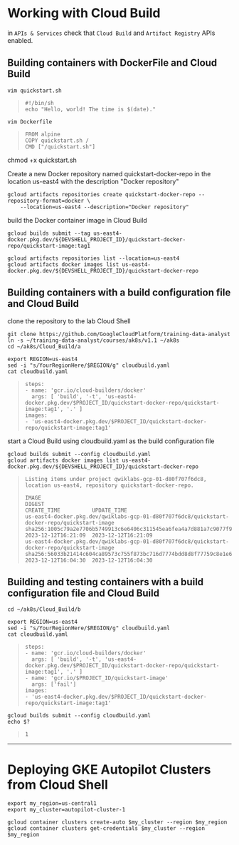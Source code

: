 
# Working with Cloud Build

in `APIs & Services` check that `Cloud Build` and `Artifact Registry` APIs enabled.

## Building containers with DockerFile and Cloud Build

```
vim quickstart.sh
```
> ```
> #!/bin/sh
> echo "Hello, world! The time is $(date)."
> ```

```
vim Dockerfile
```
> ```
> FROM alpine
> COPY quickstart.sh /
> CMD ["/quickstart.sh"]
> ```

chmod +x quickstart.sh

Create a new Docker repository named quickstart-docker-repo in the location us-east4 with the description "Docker repository"
```
gcloud artifacts repositories create quickstart-docker-repo --repository-format=docker \
    --location=us-east4 --description="Docker repository"
```
build the Docker container image in Cloud Build
```
gcloud builds submit --tag us-east4-docker.pkg.dev/${DEVSHELL_PROJECT_ID}/quickstart-docker-repo/quickstart-image:tag1

gcloud artifacts repositories list --location=us-east4
gcloud artifacts docker images list us-east4-docker.pkg.dev/${DEVSHELL_PROJECT_ID}/quickstart-docker-repo
```

## Building containers with a build configuration file and Cloud Build

clone the repository to the lab Cloud Shell
```
git clone https://github.com/GoogleCloudPlatform/training-data-analyst
ln -s ~/training-data-analyst/courses/ak8s/v1.1 ~/ak8s
cd ~/ak8s/Cloud_Build/a
```

```
export REGION=us-east4
sed -i "s/YourRegionHere/$REGION/g" cloudbuild.yaml
cat cloudbuild.yaml 
```
> ```
> steps:
> - name: 'gcr.io/cloud-builders/docker'
>   args: [ 'build', '-t', 'us-east4-docker.pkg.dev/$PROJECT_ID/quickstart-docker-repo/quickstart-image:tag1', '.' ]
> images:
> - 'us-east4-docker.pkg.dev/$PROJECT_ID/quickstart-docker-repo/quickstart-image:tag1'
> ```

start a Cloud Build using cloudbuild.yaml as the build configuration file
```
gcloud builds submit --config cloudbuild.yaml
gcloud artifacts docker images list us-east4-docker.pkg.dev/${DEVSHELL_PROJECT_ID}/quickstart-docker-repo
```
> ```
> Listing items under project qwiklabs-gcp-01-d80f707f6dc8, location us-east4, repository quickstart-docker-repo.
> 
> IMAGE                                                                                         DIGEST                                                                   CREATE_TIME          UPDATE_TIME
> us-east4-docker.pkg.dev/qwiklabs-gcp-01-d80f707f6dc8/quickstart-docker-repo/quickstart-image  sha256:1005c79a2e7706b5749913c6e6406c311545ea6fea4a7d881a7c9077f97205c0  2023-12-12T16:21:09  2023-12-12T16:21:09
> us-east4-docker.pkg.dev/qwiklabs-gcp-01-d80f707f6dc8/quickstart-docker-repo/quickstart-image  sha256:56033b21414c604ca89573c755f873bc716d7774bdd8d8f77759c8e1e67f9e12  2023-12-12T16:04:30  2023-12-12T16:04:30
> ```

## Building and testing containers with a build configuration file and Cloud Build

```
cd ~/ak8s/Cloud_Build/b

export REGION=us-east4
sed -i "s/YourRegionHere/$REGION/g" cloudbuild.yaml
cat cloudbuild.yaml
```
> ```
> steps:
> - name: 'gcr.io/cloud-builders/docker'
>   args: [ 'build', '-t', 'us-east4-docker.pkg.dev/$PROJECT_ID/quickstart-docker-repo/quickstart-image:tag1', '.' ]
> - name: 'gcr.io/$PROJECT_ID/quickstart-image'
>   args: ['fail']
> images:
> - 'us-east4-docker.pkg.dev/$PROJECT_ID/quickstart-docker-repo/quickstart-image:tag1'
> ```

```
gcloud builds submit --config cloudbuild.yaml
echo $?
```
> ```
> 1
> ```

---

# Deploying GKE Autopilot Clusters from Cloud Shell

```
export my_region=us-central1
export my_cluster=autopilot-cluster-1

gcloud container clusters create-auto $my_cluster --region $my_region
gcloud container clusters get-credentials $my_cluster --region $my_region


